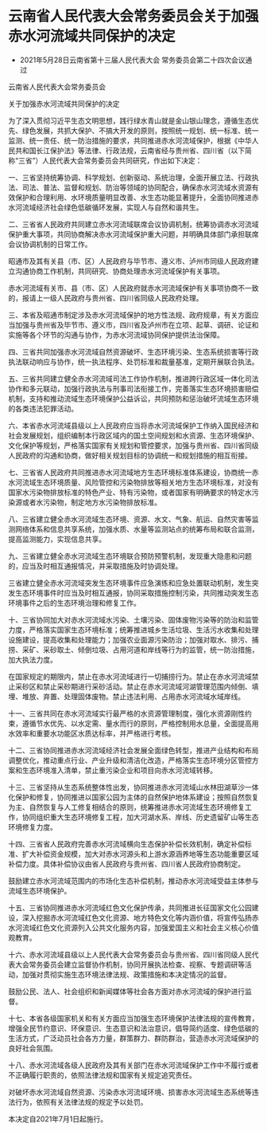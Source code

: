 # 云南省人民代表大会常务委员会关于加强赤水河流域共同保护的决定

- 2021年5月28日云南省第十三届人民代表大会
  常务委员会第二十四次会议通过

<!-- INFO END -->

云南省人民代表大会常务委员会

关于加强赤水河流域共同保护的决定

为了深入贯彻习近平生态文明思想，践行绿水青山就是金山银山理念，遵循生态优先、绿色发展，共抓大保护、不搞大开发的原则，按照统一规划、统一标准、统一监测、统一责任、统一防治措施的要求，共同推进赤水河流域保护，根据《中华人民共和国长江保护法》等法律、行政法规，云南省经与贵州省、四川省（以下简称“三省”）人民代表大会常务委员会共同研究，作出如下决定：

一、三省坚持统筹协调、科学规划、创新驱动、系统治理，全面开展立法、行政执法、司法、普法、监督和规划、防治等领域的协同配合，确保赤水河流域水资源有效保护和合理利用、水环境质量明显改善、水生态功能显著提升，全面协同推进赤水河流域经济社会绿色低碳循环发展，实现人与自然和谐共生。

二、三省省人民政府共同建立赤水河流域联席会议协调机制，统筹协调赤水河流域保护重大事项，共同协商解决赤水河流域保护重大问题，并明确具体部门承担联席会议协调机制的日常工作。

昭通市及其有关县（市、区）人民政府与毕节市、遵义市、泸州市同级人民政府建立沟通协商工作机制，共同研究、协商处理赤水河流域保护有关事项。

赤水河流域有关市、县（市、区）人民政府就赤水河流域保护有关事项协商不一致的，报请上一级人民政府与贵州省、四川省同级人民政府处理。

三、本省及昭通市制定涉及赤水河流域保护的地方性法规、政府规章，有关方面应当加强与贵州省及毕节市、遵义市，四川省及泸州市在立项、起草、调研、论证和实施等各个环节的沟通与协作，为赤水河流域协同保护提供法治保障。

四、三省共同加强赤水河流域自然资源破坏、生态环境污染、生态系统损害等行政执法联动响应与协作，统一执法程序、处罚标准和裁量基准，定期开展联合执法。

五、三省共同建立健全赤水河流域司法工作协作机制，推进跨行政区域一体化司法协作和多元联动，加强行政执法与刑事司法衔接工作，完善落实生态环境损害赔偿机制，支持和推动流域生态环境保护公益诉讼，共同预防和惩治破坏流域生态环境的各类违法犯罪活动。

六、本省赤水河流域县级以上人民政府应当将赤水河流域保护工作纳入国民经济和社会发展规划，组织编制本行政区域内的国土空间规划和水资源、生态环境保护、文化保护等规划，严格落实国家有关规划和管控要求，加强与贵州省、四川省同级人民政府的沟通和协商，做好相关规划目标的协调统一和规划措施的相互衔接。

七、三省省人民政府共同推进赤水河流域地方生态环境标准体系建设，协商统一赤水河流域生态环境质量、风险管控和污染物排放等相关地方生态环境标准，对没有国家水污染物排放标准的特色产业、特有污染物，或者国家有明确要求的特定水污染源或者水污染物，制定地方水污染物排放标准。

八、三省建立健全赤水河流域生态环境、资源、水文、气象、航运、自然灾害等监测网络体系和信息共享系统，加强水质、水量等监测站点的统筹布局和联合监测，提高监测能力，实现信息共享。

九、三省建立健全赤水河流域生态环境联合预防预警机制，发现重大隐患和问题的，应当及时相互通报情况，并采取措施及时协调处理。

三省建立健全赤水河流域突发生态环境事件应急演练和应急处置联动机制，发生突发生态环境事件时应当及时相互通报，协同采取措施控制污染，共同推动突发生态环境事件之后的生态环境治理和修复工作。

十、三省协同加大对赤水河流域水污染、土壤污染、固体废物污染等的防治和监管力度，严格落实国家生态环境标准；统筹推进城乡生活垃圾、生活污水收集和处理设施建设，提高收集和处理能力；加强农业面源污染防治；加强对取水、排污、捕捞、采矿、采砂取土、倾倒垃圾、占用河道和岸线等行为的监管，统一防治措施，加大执法力度。

在国家规定的期限内，禁止在赤水河流域进行一切捕捞行为。禁止在赤水河流域禁止采砂区和禁止采砂期进行采砂活动。禁止在赤水河流域河湖管理范围内倾倒、填埋、堆放、弃置、处理固体废物。禁止违法利用、占用赤水河流域水域岸线。

十一、三省共同在赤水河流域实行最严格的水资源管理制度，强化水资源刚性约束，遵循节水优先、以水定需、量水而行的原则，严格控制用水总量，全面提高用水效率和重要水功能区水质达标率，并严格进行考核。

十二、三省协同推进赤水河流域经济社会发展全面绿色转型，推进产业结构和布局调整优化，推动重点行业、产业升级和清洁化改造，严格落实生态环境分区管控方案和生态环境准入清单，禁止重污染企业和项目向赤水河流域转移。

十三、三省坚持从生态系统整体性出发，协同推进赤水河流域山水林田湖草沙一体化保护和修复，协同推进以国家公园为主体的自然保护地体系建设；按照自然恢复为主、自然恢复与人工修复相结合的原则，统筹推进赤水河流域生态环境修复工作，协同组织重大生态环境修复工程，加大河湖水系、岸线、历史遗留矿山等生态环境修复力度。

十四、三省省人民政府完善赤水河流域横向生态保护补偿长效机制，确定补偿标准、扩大补偿资金规模，加大对赤水河源头和上游水源涵养地等生态功能重要区域补偿力度。具体补偿协议由省人民政府与贵州省、四川省人民政府协商制定。

鼓励建立赤水河流域范围内的市场化生态补偿机制，推动赤水河流域受益主体参与流域生态环境保护。

十五、三省协同推进赤水河流域红色文化保护传承，共同推进长征国家文化公园建设，深入挖掘赤水河流域红色文化资源、地方特色文化等内涵价值，将宣传弘扬赤水河流域红色文化资源列入公共文化服务内容，加强爱国主义和社会主义核心价值观教育。

十六、赤水河流域县级以上人民代表大会常务委员会与贵州省、四川省同级人民代表大会常务委员会建立监督协作机制，协同开展执法检查、视察、专题调研等活动，加强对贯彻实施生态环境法律法规、政策措施和本决定情况的监督。

鼓励公民、法人、社会组织和新闻媒体等社会各方面对赤水河流域的保护进行监督。

十七、本省各级国家机关和有关方面应当加强生态环境保护法律法规的宣传教育，增强全民节约意识、环保意识、生态意识和法治意识，倡导简约适度、绿色低碳的生活方式，广泛动员社会各方力量，群策群力、群防群治，营造赤水河流域保护的良好社会氛围。

十八、赤水河流域各级人民政府及其有关部门在赤水河流域保护工作中不履行或者不正确履行职责的，依照法律法规和国家有关规定追究责任。

对破坏赤水河流域自然资源、污染赤水河流域环境、损害赤水河流域生态系统等违法行为，依照有关法律法规的规定予以处罚。

本决定自2021年7月1日起施行。

